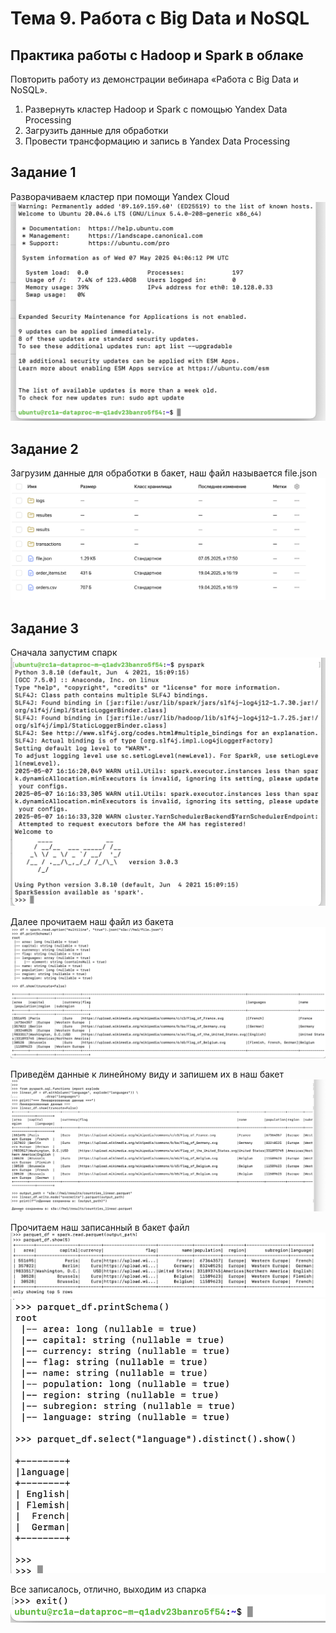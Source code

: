 # Тема 9. Работа с Big Data и NoSQL
## Практика работы с Hadoop и Spark в облаке
Повторить работу из демонстрации вебинара «Работа с Big Data и NoSQL».
1. Развернуть кластер Hadoop и Spark с помощью Yandex Data Processing
2. Загрузить данные для обработки
3. Провести трансформацию и запись в Yandex Data Processing

  ## Задание 1
  Разворачиваем кластер при помощи Yandex Cloud
 ![Скриншот](screenshots/01.png)

  ## Задание 2
  Загрузим данные для обработки в бакет, наш файл называется file.json
   ![Скриншот](screenshots/02.png)
  
  ## Задание 3
  Сначала запустим спарк
  ![Скриншот](screenshots/1.png)
  
  Далее прочитаем наш файл из бакета
 ![Скриншот](screenshots/2.png)
 
  Приведём данные к линейному виду и запишем их в наш бакет  
 ![Скриншот](screenshots/3.png)
 
  Прочитаем наш записанный в бакет файл
 ![Скриншот](screenshots/4.png)
 ![Скриншот](screenshots/5.png)

  Все записалось, отлично, выходим из спарка
 ![Скриншот](screenshots/6.png)
  

